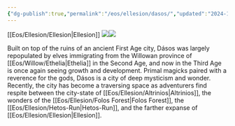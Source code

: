 ```yaml
---
{"dg-publish":true,"permalink":"/eos/ellesion/dasos/","updated":"2024-12-24T20:02:26.644-06:00"}
---
```


[[Eos/Ellesion/Ellesion\|Ellesion]]
![](https://lh7-us.googleusercontent.com/-szGCv8IG9LA1yLVIbBm49cH_c2plK5lJ2w2FDJddaUU6Aq_6piLMiYsWppiOioAjfooAFG02SL6h3qn4AwoqXTeBcjPq49ckq1v5zZsyykFmj_JPpwdHxM28caHKYAQs6O-HIXHhk57K3M9y4lZeSA)![](https://lh7-us.googleusercontent.com/LRlaTOTznlCyRBHEF-4ll7slpNVVUQwiuj9czts8jYSvHa6HFjSZCUcikdOcSI-u2XLunFOXq08F3iMoi-Zu7cep3YIElROGxfVG_NuhEp_WQ5bAavKXvaJO7Sju83ac9nwvFaQcjDgnUgDGpLrlmxM)
  
Built on top of the ruins of an ancient First Age city, Dásos was largely repopulated by elves immigrating from the Willowan province of [[Eos/Willow/Ethelia\|Ethelia]] in the Second Age, and now in the Third Age is once again seeing growth and development. Primal magicks paired with a reverence for the gods, Dásos is a city of deep mysticism and wonder. Recently, the city has become a traversing space as adventurers find respite between the city-state of [[Eos/Ellesion/Altrinios\|Altrinios]], the wonders of the [[Eos/Ellesion/Folos Forest\|Folos Forest]], the [[Eos/Ellesion/Hetos-Run\|Hetos-Run]], and the farther expanse of [[Eos/Ellesion/Ellesion\|Ellesion]].
